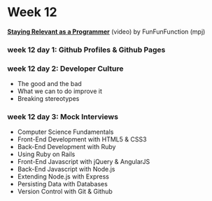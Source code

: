 # Week 12

**[Staying Relevant as a Programmer](https://www.youtube.com/watch?v=ZZUY37RQS-k)** (video) by FunFunFunction (mpj)

### week 12 day 1: Github Profiles & Github Pages

### week 12 day 2: Developer Culture
* The good and the bad
* What we can to do improve it
* Breaking stereotypes

### week 12 day 3: Mock Interviews

* Computer Science Fundamentals
* Front-End Development with HTML5 & CSS3
* Back-End Development with Ruby
* Using Ruby on Rails
* Front-End Javascript with jQuery & AngularJS
* Back-End Javascript with Node.js
* Extending Node.js with Express
* Persisting Data with Databases
* Version Control with Git & Github
